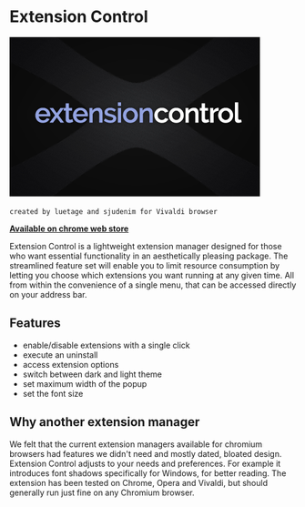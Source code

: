 # Extension Control

![ext_control](/images/tile.png)

`created by luetage and sjudenim for Vivaldi browser`

[**Available on chrome web store**](https://chrome.google.com/webstore/detail/extension-control/himccccaelhgphommckogopgpddngimf?hl=en-US)

Extension Control is a lightweight extension manager designed for those who want essential functionality in an aesthetically pleasing package. The streamlined feature set will enable you to limit resource consumption by letting you choose which extensions you want running at any given time. All from within the convenience of a single menu, that can be accessed directly on your address bar.

## Features

* enable/disable extensions with a single click
* execute an uninstall
* access extension options
* switch between dark and light theme
* set maximum width of the popup
* set the font size

## Why another extension manager

We felt that the current extension managers available for chromium browsers had features we didn't need and mostly dated, bloated design. Extension Control adjusts to your needs and preferences. For example it introduces font shadows specifically for Windows, for better reading. The extension has been tested on Chrome, Opera and Vivaldi, but should generally run just fine on any Chromium browser.
